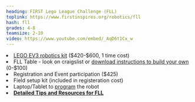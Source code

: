 ```yaml
---
heading: FIRST Lego League Challenge (FLL)
toplink: https://www.firstinspires.org/robotics/fll
hash: fll
grades: 4-8
teamsize: 2-10
video: https://www.youtube.com/embed/_AqD6t1Cx_w 
---
```


<li> <a href="https://education.lego.com/en-us/products/lego-mindstorms-education-ev3-homeschool-combo-pack/5003480" target="_blank">LEGO EV3 robotics kit</a> ($420-$600, 1 time cost)</li>

<li>FLL Table - look on craigslist or <a href="https://www.firstinspires.org/sites/default/files/uploads/resource_library/fll/table-build.pdf" target="_blank">download instructions to build your own</a> (0-$100)</li>

<li> Registration and Event participation ($425) </li>

<li>Field setup kit (included in registeration cost)</li>

<li>Laptop/Tablet to <a href="https://www.lego.com/en-us/themes/mindstorms/downloads" target="_blank">program</a> the robot</li>

<li><b><a href="/FLL">Detailed Tips and Resources for FLL</a></b></li>
